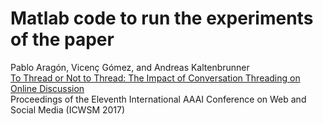 # Matlab code to run the experiments of the paper


Pablo Aragón, Vicenç Gómez, and Andreas Kaltenbrunner<br>
[To Thread or Not to Thread: The Impact of Conversation Threading on Online Discussion](https://ojs.aaai.org/index.php/ICWSM/article/download/14880/14730/18399)<br>
Proceedings of the Eleventh International AAAI Conference on Web and Social Media (ICWSM 2017)

